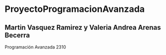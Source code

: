# ProyectoProgramacionAvanzada
## Martin Vasquez Ramirez y Valeria Andrea Arenas Becerra


Programación Avanzada 2310 

